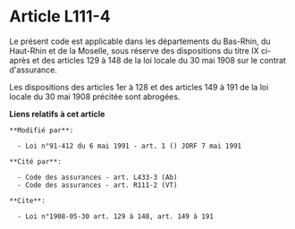 # Article L111-4

Le présent code est applicable dans les départements du Bas-Rhin, du Haut-Rhin et de la Moselle, sous réserve des
dispositions du titre IX ci-après et des articles 129 à 148 de la loi locale du 30 mai 1908 sur le contrat d'assurance.

Les dispositions des articles 1er à 128 et des articles 149 à 191 de la loi locale du 30 mai 1908 précitée sont abrogées.

**Liens relatifs à cet article**

	**Modifié par**:

	  - Loi n°91-412 du 6 mai 1991 - art. 1 () JORF 7 mai 1991

	**Cité par**:

	  - Code des assurances - art. L433-3 (Ab)
	  - Code des assurances - art. R111-2 (VT)

	**Cite**:

	  - Loi n°1908-05-30 art. 129 à 148, art. 149 à 191
